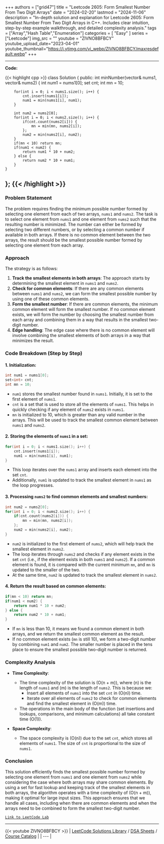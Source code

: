 
+++
authors = ["grid47"]
title = "Leetcode 2605: Form Smallest Number From Two Digit Arrays"
date = "2024-02-20"
lastmod = "2024-11-06"
description = "In-depth solution and explanation for Leetcode 2605: Form Smallest Number From Two Digit Arrays in C++. Includes clear intuition, step-by-step example walkthrough, and detailed complexity analysis."
tags = ["Array","Hash Table","Enumeration"]
categories = [
    "Easy"
]
series = ["Leetcode"]
img_src = ""
youtube = "ZlVNO8BFBCY"
youtube_upload_date="2023-04-01"
youtube_thumbnail="https://i.ytimg.com/vi_webp/ZlVNO8BFBCY/maxresdefault.webp"
+++



---
**Code:**

{{< highlight cpp >}}
class Solution {
public:
    int minNumber(vector<int>& nums1, vector<int>& nums2) {
        int num1 = nums1[0];
        set<int> cnt;
        int mn = 10;

        for(int i = 0; i < nums1.size(); i++) {
            cnt.insert(nums1[i]);
            num1 = min(nums1[i], num1);
        }
        
        int num2 = nums2[0];
        for(int i = 0; i < nums2.size(); i++) {
            if(cnt.count(nums2[i])) {
                mn = min(mn, nums2[i]);
            };
            num2 = min(nums2[i], num2);
        }
        if(mn < 10) return mn;
        if(num1 < num2) {
            return num1 * 10 + num2;
        } else {
            return num2 * 10 + num1;            
        }
    }
};
{{< /highlight >}}
---

### Problem Statement

The problem requires finding the minimum possible number formed by selecting one element from each of two arrays, `nums1` and `nums2`. The task is to select one element from `nums1` and one element from `nums2` such that the resulting number is minimized. The number can either be formed by selecting two different numbers, or by selecting a common number if available in both arrays. If there is no common element between the two arrays, the result should be the smallest possible number formed by selecting one element from each array.

### Approach

The strategy is as follows:
1. **Track the smallest elements in both arrays**: The approach starts by determining the smallest element in `nums1` and `nums2`.
2. **Check for common elements**: If there are any common elements between `nums1` and `nums2`, we can form the smallest possible number by using one of these common elements.
3. **Form the smallest number**: If there are common elements, the minimum common element will form the smallest number. If no common element exists, we will form the number by choosing the smallest number from each array and combining them in a way that results in the smallest two-digit number.
4. **Edge handling**: The edge case where there is no common element will involve combining the smallest elements of both arrays in a way that minimizes the result.

### Code Breakdown (Step by Step)

#### 1. **Initialization**:
   ```cpp
   int num1 = nums1[0];
   set<int> cnt;
   int mn = 10;
   ```
   - `num1` stores the smallest number found in `nums1`. Initially, it is set to the first element of `nums1`.
   - `cnt` is a set that is used to store all the elements of `nums1`. This helps in quickly checking if any element of `nums2` exists in `nums1`.
   - `mn` is initialized to 10, which is greater than any valid number in the arrays. This will be used to track the smallest common element between `nums1` and `nums2`.

#### 2. **Storing the elements of `nums1` in a set**:
   ```cpp
   for(int i = 0; i < nums1.size(); i++) {
       cnt.insert(nums1[i]);
       num1 = min(nums1[i], num1);
   }
   ```
   - This loop iterates over the `nums1` array and inserts each element into the set `cnt`.
   - Additionally, `num1` is updated to track the smallest element in `nums1` as the loop progresses.

#### 3. **Processing `nums2` to find common elements and smallest numbers**:
   ```cpp
   int num2 = nums2[0];
   for(int i = 0; i < nums2.size(); i++) {
       if(cnt.count(nums2[i])) {
           mn = min(mn, nums2[i]);
       };
       num2 = min(nums2[i], num2);
   }
   ```
   - `num2` is initialized to the first element of `nums2`, which will help track the smallest element in `nums2`.
   - The loop iterates through `nums2` and checks if any element exists in the set `cnt` (i.e., if the element exists in both `nums1` and `nums2`). If a common element is found, it is compared with the current minimum `mn`, and `mn` is updated to the smaller of the two.
   - At the same time, `num2` is updated to track the smallest element in `nums2`.

#### 4. **Return the result based on common elements**:
   ```cpp
   if(mn < 10) return mn;
   if(num1 < num2) {
       return num1 * 10 + num2;
   } else {
       return num2 * 10 + num1;            
   }
   ```
   - If `mn` is less than 10, it means we found a common element in both arrays, and we return the smallest common element as the result.
   - If no common element exists (`mn` is still 10), we form a two-digit number by combining `num1` and `num2`. The smaller number is placed in the tens place to ensure the smallest possible two-digit number is returned.

### Complexity Analysis

- **Time Complexity**:
  - The time complexity of the solution is \(O(n + m)\), where \(n\) is the length of `nums1` and \(m\) is the length of `nums2`. This is because we:
    - Insert all elements of `nums1` into the set `cnt` in \(O(n)\) time.
    - Iterate over all elements of `nums2` to check for common elements and find the smallest element in \(O(m)\) time.
  - The operations in the main body of the function (set insertions and lookups, comparisons, and minimum calculations) all take constant time \(O(1)\).

- **Space Complexity**:
  - The space complexity is \(O(n)\) due to the set `cnt`, which stores all elements of `nums1`. The size of `cnt` is proportional to the size of `nums1`.

### Conclusion

This solution efficiently finds the smallest possible number formed by selecting one element from `nums1` and one element from `nums2` while considering the case where both arrays may share common elements. By using a set for fast lookup and keeping track of the smallest elements in both arrays, the algorithm operates with a time complexity of \(O(n + m)\), making it optimal for large input sizes. This approach ensures that we handle all cases, including when there are common elements and when the arrays need to be combined to form the smallest two-digit number.

[`Link to LeetCode Lab`](https://leetcode.com/problems/form-smallest-number-from-two-digit-arrays/description/)

---
{{< youtube ZlVNO8BFBCY >}}
| [LeetCode Solutions Library](https://grid47.xyz/leetcode/) / [DSA Sheets](https://grid47.xyz/sheets/) / [Course Catalog](https://grid47.xyz/courses/) |
| --- |

